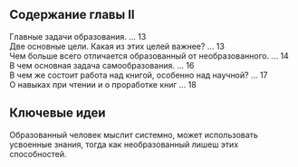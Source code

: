 ## Содержание главы II 

Главные задачи образования. ... 13      
Две основные цели. Какая из этих целей важнее? ... 13      
Чем больше всего отличается образованный от необразованного. ... 14      
В чем основная задача самообразования. ... 16      
В чем же состоит работа над книгой, особенно над научной? ... 17      
О навыках при чтении и о проработке книг ... 18      

## Ключевые идеи

Образованный человек мыслит системно, может использовать усвоенные знания, тогда как необразованный лишеш этих способностей.

